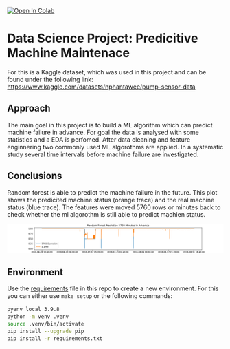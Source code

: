 [![Open In Colab](https://colab.research.google.com/assets/colab-badge.svg)](https://colab.research.google.com/github/andrey101010/ds-predicitive-maintenace/blob/main/05_Pump_Sensors.ipynb)

# Data Science Project: Predicitive Machine Maintenace 
For this is a Kaggle dataset, which was used in this project and can be found under the following link:
https://www.kaggle.com/datasets/nphantawee/pump-sensor-data

## Approach
The main goal in this project is to build a ML algorithm which can predict machine failure in advance. For goal the data is analysed with some statistics and a EDA is perfomed. After data cleaning and feature enginnering two commonly used ML algorothms are applied. In a systematic study several time intervals before machine failure are investigated.

## Conclusions
Random forest is able to predict the machine failure in the future. This plot shows the predicited machine status (orange trace) and the real machine status (blue trace).  The features were moved 5760 rows or minutes back to check whether the ml algorothm is still able to predict machien status.
 
![Image](/images/5760_in_advance.png)

## Environment 
Use the [requirements](requirements.txt) file in this repo to create a new environment. For this you can either use `make setup` or the following commands:

```BASH
pyenv local 3.9.8
python -m venv .venv
source .venv/bin/activate
pip install --upgrade pip
pip install -r requirements.txt
```
